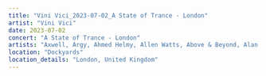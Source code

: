 ```yaml
---
title: "Vini Vici_2023-07-02_A State of Trance - London"
artist: "Vini Vici"
date: 2023-07-02
concert: "A State of Trance - London"
artists: "Axwell, Argy, Ahmed Helmy, Allen Watts, Above & Beyond, Alan Walker"
location: "Dockyards"
location_details: "London, United Kingdom"
---
```

